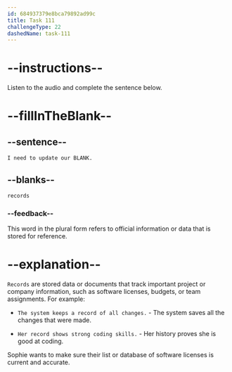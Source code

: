 ```yaml
---
id: 684937379e8bca79892ad99c
title: Task 111
challengeType: 22
dashedName: task-111
---
```


<!-- (audio) Sophie: I need to update our records. -->

# --instructions--

Listen to the audio and complete the sentence below.

# --fillInTheBlank--

## --sentence--

`I need to update our BLANK.`

## --blanks--

`records`

### --feedback--

This word in the plural form refers to official information or data that is stored for reference.

# --explanation--

`Records` are stored data or documents that track important project or company information, such as software licenses, budgets, or team assignments. For example:

- `The system keeps a record of all changes.` - The system saves all the changes that were made.

- `Her record shows strong coding skills.` - Her history proves she is good at coding.

Sophie wants to make sure their list or database of software licenses is current and accurate.
